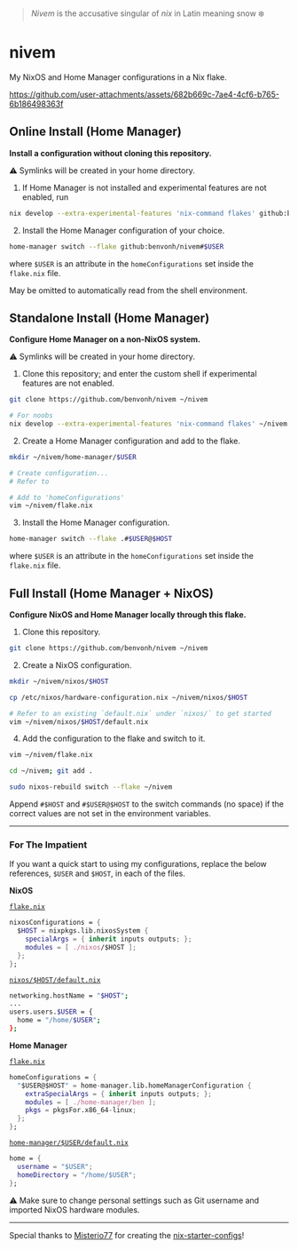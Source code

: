 > *Nivem* is the accusative singular of *nix* in Latin meaning snow :snowflake:

# nivem

My NixOS and Home Manager configurations in a Nix flake.


https://github.com/user-attachments/assets/682b669c-7ae4-4cf6-b765-6b186498363f


## Online Install (Home Manager)

**Install a configuration without cloning this repository.**

:warning: Symlinks will be created in your home directory.

1. If Home Manager is not installed and experimental features are not enabled, run
```sh
nix develop --extra-experimental-features 'nix-command flakes' github:benvonh/nivem
```

2. Install the Home Manager configuration of your choice.
```sh
home-manager switch --flake github:benvonh/nivem#$USER
```
where `$USER` is an attribute in the `homeConfigurations` set inside the `flake.nix` file.

May be omitted to automatically read from the shell environment.



## Standalone Install (Home Manager)

**Configure Home Manager on a non-NixOS system.**

:warning: Symlinks will be created in your home directory.

1. Clone this repository; and enter the custom shell if experimental features are not enabled.
```sh
git clone https://github.com/benvonh/nivem ~/nivem

# For noobs
nix develop --extra-experimental-features 'nix-command flakes' ~/nivem
```

2. Create a Home Manager configuration and add to the flake.
```sh
mkdir ~/nivem/home-manager/$USER

# Create configuration...
# Refer to 

# Add to 'homeConfigurations'
vim ~/nivem/flake.nix
```

3. Install the Home Manager configuration.
```sh
home-manager switch --flake .#$USER@$HOST
```
where `$USER` is an attribute in the `homeConfigurations` set inside the `flake.nix` file.

## Full Install (Home Manager + NixOS)

**Configure NixOS and Home Manager locally through this flake.**

1. Clone this repository.
```bash
git clone https://github.com/benvonh/nivem ~/nivem
```

2. Create a NixOS configuration.
```bash
mkdir ~/nivem/nixos/$HOST

cp /etc/nixos/hardware-configuration.nix ~/nivem/nixos/$HOST

# Refer to an existing `default.nix` under `nixos/` to get started
vim ~/nivem/nixos/$HOST/default.nix
```

4. Add the configuration to the flake and switch to it.
```bash
vim ~/nivem/flake.nix

cd ~/nivem; git add .

sudo nixos-rebuild switch --flake ~/nivem
```
Append `#$HOST` and `#$USER@$HOST` to the switch commands (no space) if the correct values are not set in the environment variables.

---
### For The Impatient

If you want a quick start to using my configurations,
replace the below references, `$USER` and `$HOST`, in each of the files.

**NixOS**

[`flake.nix`](flake.nix)
```nix
nixosConfigurations = {
  $HOST = nixpkgs.lib.nixosSystem {
    specialArgs = { inherit inputs outputs; };
    modules = [ ./nixos/$HOST ];
  };
};
```
[`nixos/$HOST/default.nix`](nixos/zephyrus/default.nix)
```bash
networking.hostName = "$HOST";
...
users.users.$USER = {
  home = "/home/$USER";
};
```

**Home Manager**

[`flake.nix`](flake.nix)
```nix
homeConfigurations = {
  "$USER@$HOST" = home-manager.lib.homeManagerConfiguration {
    extraSpecialArgs = { inherit inputs outputs; };
    modules = [ ./home-manager/ben ];
    pkgs = pkgsFor.x86_64-linux;
  };
};
```
[`home-manager/$USER/default.nix`](home-manager/ben/default.nix)
```nix
home = {
  username = "$USER";
  homeDirectory = "/home/$USER";
};
```

:warning: Make sure to change personal settings such as Git username and imported NixOS hardware modules.

---
Special thanks to [Misterio77](https://github.com/misterio77) for creating the [nix-starter-configs](https://github.com/misterio77/nix-starter-configs)!
